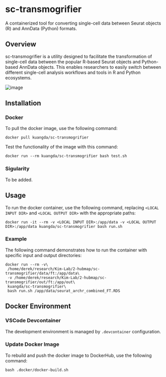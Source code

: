# sc-transmogrifier
A containerized tool for converting single-cell data between Seurat objects (R) and AnnData (Python) formats.

## Overview

sc-transmogrifier is a utility designed to facilitate the transformation of single-cell data between the popular R-based Seurat objects and Python-based AnnData objects. This enables researchers to easily switch between different single-cell analysis workflows and tools in R and Python ecosystems.

![image](https://user-images.githubusercontent.com/18092300/229930050-2ca37eef-e83c-43e2-a853-39d01c8dfc06.png)

## Installation

### Docker 
To pull the docker image, use the following command:

```
docker pull kuangda/sc-transmogrifier
```

Test the functionality of the image with this command:
```
docker run --rm kuangda/sc-transmogrifier bash test.sh
```

### Sigularity
To be added.

## Usage
To run the docker container, use the following command, replacing `<LOCAL INPUT DIR>` and `<LOCAL OUTPUT DIR>` with the appropriate paths:

```
docker run -it --rm -v <LOCAL INPUT DIR>:/app/data -v <LOCAL OUTPUT DIR>:/app/data kuangda/sc-transmogrifier bash run.sh
```

### Example
The following command demonstrates how to run the container with specific input and output directories:

```
docker run --rm -v\
 /home/derek/research/Kim-Lab/2-hubmap/sc-transmogrifier/data/ft:/app/data\
 -v /home/derek/research/Kim-Lab/2-hubmap/sc-transmogrifier/out/ft:/app/out\
 kuangda/sc-transmogrifier\
 bash run.sh /app/data/seurat_archr_combined_FT.RDS
```

## Docker Environment

### VSCode Devcontainer

The development environment is managed by `.devcontainer` configuration.

###  Update Docker Image

To rebuild and push the docker image to DockerHub, use the following command:

```
bash .docker/docker-build.sh
```
